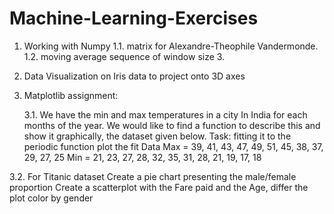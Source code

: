 # Machine-Learning-Exercises


1. Working with Numpy 
 1.1. matrix for Alexandre-Theophile Vandermonde.
 1.2. moving average sequence of window size 3.


2. Data Visualization on Iris data to project onto 3D axes


3. Matplotlib assignment:

   3.1. We have the min and max temperatures in a city In India for each months of the year. We would like to find a function to describe this and show it graphically, the dataset    given below. Task:
   fitting it to the periodic function
   plot the fit Data Max = 39, 41, 43, 47, 49, 51, 45, 38, 37, 29, 27, 25 Min = 21, 23, 27, 28, 32, 35, 31, 28, 21, 19, 17, 18

3.2. For Titanic dataset
    Create a pie chart presenting the male/female proportion
    Create a scatterplot with the Fare paid and the Age, differ the plot color by gender
